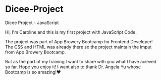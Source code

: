# Dicee-Project

Dicee Project - JavaScript

Hi, I'm Caroline and this is my first project with JavaScript Code.

The project was part of App Browery Bootcamp for Frontend Developer!
The CSS and HTML was already there so the project maintain the imput from App Browery Bootcamp.

But as the part of my training I want to share with you what I have acieved so far.
Hope you enjoy it!
I want also to thank Dr. Angela Yu whose Bootcamp is so amazing!❤️
